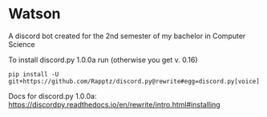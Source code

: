 # Watson

A discord bot created for the 2nd semester of my bachelor in Computer Science

To install discord.py 1.0.0a run (otherwise you get v. 0.16)

```
pip install -U git+https://github.com/Rapptz/discord.py@rewrite#egg=discord.py[voice]
```

Docs for discord.py 1.0.0a: https://discordpy.readthedocs.io/en/rewrite/intro.html#installing
